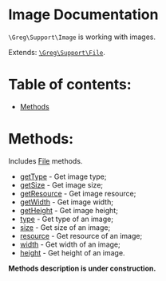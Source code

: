 # Image Documentation

`\Greg\Support\Image` is working with images.

Extends: [`\Greg\Support\File`](File.md).

# Table of contents:

* [Methods](#methods)

# Methods:

Includes [File](File.md) methods.

* [getType](#gettype) - Get image type;
* [getSize](#getsize) - Get image size;
* [getResource](#getresource) - Get image resource;
* [getWidth](#getwidth) - Get image width;
* [getHeight](#getheight) - Get image height;
* [type](#type) - Get type of an image;
* [size](#size) - Get size of an image;
* [resource](#resource) - Get resource of an image;
* [width](#width) - Get width of an image;
* [height](#height) - Get height of an image.

**Methods description is under construction.**
